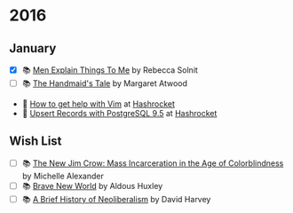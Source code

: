 # 2016

## January

- [x] :books: [Men Explain Things To Me](http://www.amazon.com/Men-Explain-Things-Updated-Edition/dp/1608464962) by Rebecca Solnit
- [ ] :books: [The Handmaid's Tale](https://en.wikipedia.org/wiki/The_Handmaid%27s_Tale) by Margaret Atwood

- :pencil: [How to get help with Vim](https://hashrocket.com/blog/posts/how-to-get-help-with-vim) at [Hashrocket](https://hashrocket.com/blog)
- :pencil: [Upsert Records with PostgreSQL 9.5](https://hashrocket.com/blog/posts/upsert-records-with-postgresql-9-5) at [Hashrocket](https://hashrocket.com/blog)

## Wish List

- [ ] :books: [The New Jim Crow: Mass Incarceration in the Age of Colorblindness](http://www.amazon.com/The-New-Crow-Incarceration-Colorblindness/dp/1595586431) by Michelle Alexander
- [ ] :books: [Brave New World](http://www.amazon.com/Brave-New-World-Aldous-Huxley/dp/0060850523) by Aldous Huxley
- [ ] :books: [A Brief History of Neoliberalism](http://www.amazon.com/Brief-History-Neoliberalism-David-Harvey/dp/0199283273) by David Harvey
